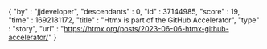 {
  "by" : "jjdeveloper",
  "descendants" : 0,
  "id" : 37144985,
  "score" : 19,
  "time" : 1692181172,
  "title" : "Htmx is part of the GitHub Accelerator",
  "type" : "story",
  "url" : "https://htmx.org/posts/2023-06-06-htmx-github-accelerator/"
}

